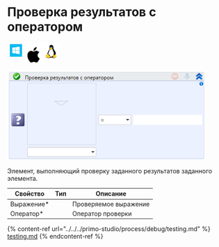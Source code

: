 # Проверка результатов с оператором

![](<../../../.gitbook/assets/image (100) (1) (1) (1) (1) (1) (221).png>)

![](<../../../.gitbook/assets/image (76).png>)

Элемент, выполняющий проверку заданного результатов заданного элемента.

| Свойство    | Тип | Описание              |
| ----------- | --- | --------------------- |
| Выражение\* |     | Проверяемое выражение |
| Оператор\*  |     | Оператор проверки     |

{% content-ref url="../../../primo-studio/process/debug/testing.md" %}
[testing.md](../../../primo-studio/process/debug/testing.md)
{% endcontent-ref %}
